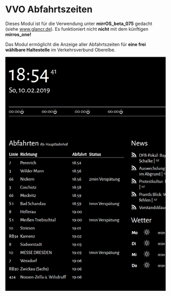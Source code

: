 # VVO Abfahrtszeiten
Dieses Modul ist für die Verwendung unter **mirrOS_beta_075** gedacht (siehe www.glancr.de). Es funktioniert nicht **nicht** mit dem künftigen **mirros_one!**

Das Modul ermöglicht die Anzeige aller Abfahrtszeiten für **eine frei wählbare Haltestelle** im Verkehrsverbund Oberelbe.

![](https://github.com/cmette/mirrOS_vvo/blob/master/assets/ReadmeImage1.png)
